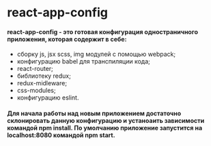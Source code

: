 # react-app-config

#### react-app-config - это готовая конфигурация одностраничного приложения, которая содержит в себе:
- сборку js, jsx scss, img модулей с помощью webpack;
- конфигурацию babel для транспиляции кода;
- react-router;
- библиотеку redux;
- redux-midleware;
- css-modules;
- конфигурацию eslint.

#### Для начала работы над новым приложением достаточно склонировать данную конфигурацию и устаноаить зависимости командой npm install. По умолчанию приложение запустится на localhost:8080 командой npm start.
